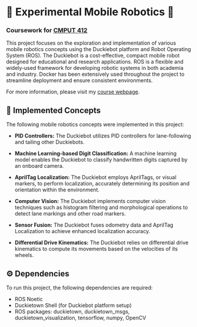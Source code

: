 # 🤖 Experimental Mobile Robotics 🦆
### Coursework for [CMPUT 412](https://apps.ualberta.ca/catalogue/course/cmput/412)
This project focuses on the exploration and implementation of various mobile robotics concepts using the Duckiebot platform and Robot Operating System (ROS). The Duckiebot is a cost-effective, compact mobile robot designed for educational and research applications. ROS is a flexible and widely-used framework for developing robotic systems in both academia and industry. Docker has been extensively used throughout the project to streamline deployment and ensure consistent environments.

For more information, please visit my [course webpage](https://sites.google.com/view/justinvalentine/home).

## 🧩 Implemented Concepts
The following mobile robotics concepts were implemented in this project:

- **PID Controllers:** The Duckiebot utilizes PID controllers for lane-following and tailing other Duckiebots.

- **Machine Learning-based Digit Classification:** A machine learning model enables the Duckiebot to classify handwritten digits captured by an onboard camera.

- **AprilTag Localization:** The Duckiebot employs AprilTags, or visual markers, to perform localization, accurately determining its position and orientation within the environment.

- **Computer Vision:** The Duckiebot implements computer vision techniques such as histogram filtering and morphological operations to detect lane markings and other road markers.

- **Sensor Fusion:** The Duckiebot fuses odometry data and AprilTag Localization to achieve enhanced localization accuracy.

- **Differential Drive Kinematics:** The Duckiebot relies on differential drive kinematics to compute its movements based on the velocities of its wheels.

## ⚙️ Dependencies
To run this project, the following dependencies are required:

- ROS Noetic
- Duckietown Shell (for Duckiebot platform setup)
- ROS packages: duckietown, duckietown_msgs, duckietown_visualization, tensorflow, numpy, OpenCV